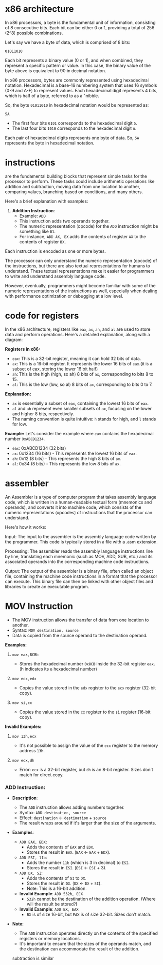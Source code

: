 #  x86 architecture

In x86 processors, a byte is the fundamental unit of information, consisting of 8 consecutive bits. Each bit can be either 0 or 1, providing a total of 256 (2^8) possible combinations. 


Let's say we have a byte of data, which is comprised of 8 bits:
```
01011010
```

Each bit represents a binary value (0 or 1), and when combined, they represent a specific pattern or value. In this case, the binary value of the byte above is equivalent to 90 in decimal notation.

In x86 processors, bytes are commonly represented using hexadecimal notation. Hexadecimal is a base-16 numbering system that uses 16 symbols (0-9 and A-F) to represent values. Each hexadecimal digit represents 4 bits, which is half of a byte, referred to as a "nibble.

So, the byte `01011010` in hexadecimal notation would be represented as:
```
5A
```
- The first four bits `0101` corresponds to the hexadecimal digit `5`.
- The last four bits `1010` corresponds to the hexadecimal digit `A`.

Each pair of hexadecimal digits represents one byte of data. So, `5A` represents the byte in hexadecimal notation.

# instructions 
are the fundamental building blocks that represent simple tasks for the processor to perform. These tasks could include arithmetic operations like addition and subtraction, moving data from one location to another, comparing values, branching based on conditions, and many others.

Here's a brief explanation with examples:

1. **Addition Instruction**:
   - Example: `ADD`
   - This instruction adds two operands together.
   - The numeric representation (opcode) for the `ADD` instruction might be something like `01`.
   - For instance, `ADD AX, BX` adds the contents of register `AX` to the contents of register `BX`.

Each instruction is encoded as one or more bytes.

 The processor can only understand the numeric representation (opcode) of the instructions, but there are also textual representations for humans to understand.
  These textual representations make it easier for programmers to write and understand assembly language code. 

  However, eventually, programmers might become familiar with some of the numeric representations of the instructions as well, especially when dealing with performance optimization or debugging at a low level.

# code for registers

In the x86 architecture, registers like `eax`, `ax`, `ah`, and `al` are used to store data and perform operations. Here's a detailed explanation, along with a diagram:

**Registers in x86:**
- `eax`: This is a 32-bit register, meaning it can hold 32 bits of data.
- `ax`: This is a 16-bit register. It represents the lower 16 bits of `eax`.(it is a subset of eax, storing the lower 16 bit half)
- `ah`: This is the high (high, so ah) 8 bits of `ax`, corresponding to bits 8 to 15.
- `al`: This is the low (low, so al) 8 bits of `ax`, corresponding to bits 0 to 7.

**Explanation:**
- `ax` is essentially a subset of `eax`, containing the lowest 16 bits of `eax`.
- `al` and `ah` represent even smaller subsets of `ax`, focusing on the lower and higher 8 bits, respectively.
- The naming convention is quite intuitive: `h` stands for high, and `l` stands for low.

**Example:**
Let's consider the example where `eax` contains the hexadecimal number `0xABCD1234`.

- `eax`: 0xABCD1234 (32 bits)
- `ax`: 0x1234 (16 bits) - This represents the lowest 16 bits of `eax`.
- `ah`: 0x12 (8 bits) - This represents the high 8 bits of `ax`.
- `al`: 0x34 (8 bits) - This represents the low 8 bits of `ax`.


# assembler

  An Assembler is a type of computer program that takes assembly language code, which is written in a human-readable textual form (mnemonics and operands), and converts it into machine code, which consists of the numeric representations (opcodes) of instructions that the processor can understand.

Here's how it works:

Input: The input to the assembler is the assembly language code written by the programmer. This code is typically stored in a file with a .asm extension.

Processing: The assembler reads the assembly language instructions line by line, translating each mnemonic (such as MOV, ADD, SUB, etc.) and its associated operands into the corresponding machine code instructions.

Output: The output of the assembler is a binary file, often called an object file, containing the machine code instructions in a format that the processor can execute. This binary file can then be linked with other object files and libraries to create an executable program.


# MOV Instruction

- The MOV instruction allows the transfer of data from one location to another.
- Syntax: `MOV destination, source`
- Data is copied from the source operand to the destination operand.

**Examples:**

1. `mov eax,8CBh`
   - Stores the hexadecimal number `0x8CB` inside the 32-bit register `eax`. (h indicates its a hexadecimal number)

2. `mov ecx,edx`
   - Copies the value stored in the `edx` register to the `ecx` register (32-bit copy).

3. `mov si,cx`
   - Copies the value stored in the `cx` register to the `si` register (16-bit copy).

**Invalid Examples:**

1. `mov 13h,ecx`
   - It's not possible to assign the value of the `ecx` register to the memory address `13h`.

2. `mov ecx,dh`
   - Error: `ecx` is a 32-bit register, but `dh` is an 8-bit register. Sizes don't match for direct copy.

### ADD Instruction:

- **Description**: 
  - The `ADD` instruction allows adding numbers together.
  - Syntax: `ADD destination, source`
  - Effect: `destination` ← `destination` + `source`
  - The result wraps around if it's larger than the size of the arguments.

- **Examples**:
  - `ADD EAX, EDX`:
    - Adds the contents of `EAX` and `EDX`.
    - Stores the result in `EAX`. (`EAX` ← `EAX` + `EDX`).
  - `ADD ESI, 11b`:
    - Adds the number `11b` (which is 3 in decimal) to `ESI`.
    - Stores the result in `ESI`. (`ESI` ← `ESI` + 3).
  - `ADD DX, SI`:
    - Adds the contents of `SI` to `DX`.
    - Stores the result in `DX`. (`DX` ← `DX` + `SI`).
    - Note: This is a 16-bit addition.
  - **Invalid Example**: `ADD 532h, ECX`
    - `532h` cannot be the destination of the addition operation. (Where will the result be stored?)
  - **Invalid Example**: `ADD BX, EAX`
    - `BX` is of size 16-bit, but `EAX` is of size 32-bit. Sizes don’t match.

- **Note**: 
  - The `ADD` instruction operates directly on the contents of the specified registers or memory locations.
  - It's important to ensure that the sizes of the operands match, and the destination can accommodate the result of the addition.

  subtraction is similar

  